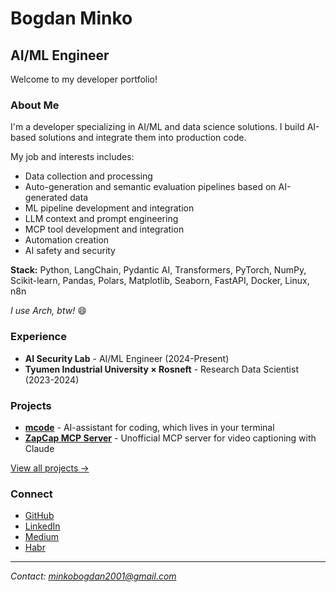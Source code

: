 # Bogdan Minko
## AI/ML Engineer

Welcome to my developer portfolio!

### About Me
I'm a developer specializing in AI/ML and data science solutions. I build AI-based solutions and integrate them into production code.

My job and interests includes:
- Data collection and processing
- Auto-generation and semantic evaluation pipelines based on AI-generated data
- ML pipeline development and integration
- LLM context and prompt engineering
- MCP tool development and integration
- Automation creation
- AI safety and security

**Stack:** Python, LangChain, Pydantic AI, Transformers, PyTorch, NumPy, Scikit-learn, Pandas, Polars, Matplotlib, Seaborn, FastAPI, Docker, Linux, n8n

*I use Arch, btw!* 😄

### Experience
- **AI Security Lab** - AI/ML Engineer (2024-Present)
- **Tyumen Industrial University × Rosneft** - Research Data Scientist (2023-2024)


### Projects
- **[mcode](https://github.com/bogdan01m/mcode)** - AI-assistant for coding, which lives in your terminal
- **[ZapCap MCP Server](https://github.com/bogdan01m/zapcap-mcp-server)** - Unofficial MCP server for video captioning with Claude

[View all projects →](projects/)

### Connect
- [GitHub](https://github.com/bogdan01m)
- [LinkedIn](https://www.linkedin.com/in/bogdan-minko-05a867322/)
- [Medium](https://medium.com/@minkobogdan2001)
- [Habr](https://habr.com/ru/users/Bogdan_m01)

---
*Contact: minkobogdan2001@gmail.com*